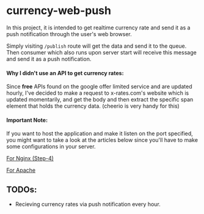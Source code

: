 # currency-web-push
In this project, it is intended to get realtime currency rate and send it as a push notification through the user's web browser.

Simply visiting `/publish` route will get the data and send it to the queue. Then consumer which also runs upon server start will receive this message and send it as a push notification.

#### Why I didn't use an API to get currency rates: 
Since **free** APIs found on the google offer limited service and are updated hourly, I've decided to make a request to x-rates.com's website which is updated momentarily, and get the body and then extract the specific span element that holds the currency data. (cheerio is very handy for this)

#### Important Note:
If you want to host the application and make it listen on the port specified, you might want to take a look at the articles below since you'll have to make some configurations in your server. 

[For Nginx (Step-4)](https://www.digitalocean.com/community/tutorials/how-to-set-up-a-node-js-application-for-production-on-ubuntu-18-04 )


[For Apache](https://blog.cloudboost.io/get-apache-and-node-working-together-on-the-same-domain-with-javascript-ajax-requests-39db51959b79)

## TODOs:

- Recieving currency rates via push notification every hour.